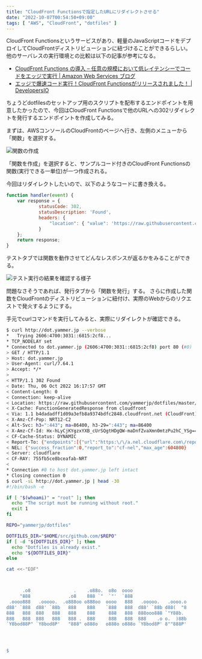 ```yaml
---
title: "CloudFront Functionsで指定したURLにリダイレクトさせる"
date: "2022-10-07T00:54:50+09:00"
tags: [ "AWS", "CloudFront", "dotfiles" ]
---
```


CloudFront Functionsというサービスがあり、軽量のJavaScriptコードをデプロイしてCloudFrontディストリビューションに紐づけることができるらしい。
他のサーバレスの実行環境との比較は以下の記事が参考になる。

- [CloudFront Functions の導入 – 任意の規模において低レイテンシーでコードをエッジで実行 | Amazon Web Services ブログ](https://aws.amazon.com/jp/blogs/news/introducing-cloudfront-functions-run-your-code-at-the-edge-with-low-latency-at-any-scale/)
- [エッジで爆速コード実行！CloudFront Functionsがリリースされました！ | DevelopersIO](https://dev.classmethod.jp/articles/amazon-cloudfront-functions-release/)

ちょうどdotfilesのセットアップ用のスクリプトを配布するエンドポイントを用意したかったので、今回はCloudFront Functionsで他のURLへの302リダイレクトを発行するエンドポイントを作成してみる。


まずは、AWSコンソールのCloudFrontのページへ行き、左側のメニューから「関数」を選択する。

![関数の作成](https://blob.yammer.jp/cloudfront-functions-01.png)


「関数を作成」を選択すると、サンプルコード付きのCloudFront Functionsの関数(実行できる一単位)が一つ作成される。

今回はリダイレクトしたいので、以下のようなコードに書き換える。

```javascript
function handler(event) {
    var response = {
            statusCode: 302,
            statusDescription: 'Found',
            headers: {
                "location": { "value": 'https://raw.githubusercontent.com/yammerjp/dotfiles/master/setup.sh' }
            }
    };
    return response;
}
```

テストタブでは関数を動作させてどんなレスポンスが返るかをみることができる。

![テスト実行の結果を確認する様子](https://blob.yammer.jp/cloudfront-functions-redirect-test.png)

問題なさそうであれば、発行タブから「関数を発行」する。
さらに作成した関数をCloudFrontのディストリビューションに紐付け、実際のWebからのリクエストで発火するようにする。

手元でcurlコマンドを実行してみると、実際にリダイレクトが確認できる。

```bash
$ curl http://dot.yammer.jp --verbose
*   Trying 2606:4700:3031::6815:2cf8...
* TCP_NODELAY set
* Connected to dot.yammer.jp (2606:4700:3031::6815:2cf8) port 80 (#0)
> GET / HTTP/1.1
> Host: dot.yammer.jp
> User-Agent: curl/7.64.1
> Accept: */*
>
< HTTP/1.1 302 Found
< Date: Thu, 06 Oct 2022 16:17:57 GMT
< Content-Length: 0
< Connection: keep-alive
< Location: https://raw.githubusercontent.com/yammerjp/dotfiles/master/.bin/download.sh
< X-Cache: FunctionGeneratedResponse from cloudfront
< Via: 1.1 b4dadadff1d09a3efb8a9374bdfc2848.cloudfront.net (CloudFront)
< X-Amz-Cf-Pop: NRT12-C2
< Alt-Svc: h3=":443"; ma=86400, h3-29=":443"; ma=86400
< X-Amz-Cf-Id: Hx-hLyCjKYgzxYXB_cUrSQgtHDgQW-maDnfZvaXmn0mtzPu2hC_YSg==
< CF-Cache-Status: DYNAMIC
< Report-To: {"endpoints":[{"url":"https:\/\/a.nel.cloudflare.com\/report\/v3?s=E2QYl2tLkUVmKzT2wAiYJhTp9NTPLj2s%2BtOwP%2Fx%2Fuq5qeDKYK5gttDmaBH8k1BxB9d0GPK8prNS7I5UMpG1aeUijjhl%2B32uT87m%2FhRGc6Jt9CGY1DHnld3Fku21CCEGZu2cnl6g2Yf1pvEU2"}],"group":"cf-nel","max_age":604800}
< NEL: {"success_fraction":0,"report_to":"cf-nel","max_age":604800}
< Server: cloudflare
< CF-RAY: 755fb5ce8bceafab-NRT
<
* Connection #0 to host dot.yammer.jp left intact
* Closing connection 0
$ curl -sL http://dot.yammer.jp | head -30
#!/bin/bash -e

if [ "$(whoami)" = "root" ]; then
  echo "The script must be running without root."
  exit 1
fi

REPO="yammerjp/dotfiles"

DOTFILES_DIR="$HOME/src/github.com/$REPO"
if [ -d "${DOTFILES_DIR}" ]; then
  echo "Dotfiles is already exist."
  echo "${DOTFILES_DIR}"
else

cat <<-"EOF"



      .o8                .    .o88o.  o8o  oooo
     "888              .o8    888 `"  `"'  `888
 .oooo888   .ooooo.  .o888oo o888oo  oooo   888   .ooooo.   .oooo.o
d88' `888  d88' `88b   888    888    `888   888  d88' `88b d88(  "8
888   888  888   888   888    888     888   888  888ooo888 `"Y88b.
888   888  888   888   888 .  888     888   888  888    .o o.  )88b
`Y8bod88P" `Y8bod8P'   "888" o888o   o888o o888o `Y8bod8P' 8""888P'




$
```

